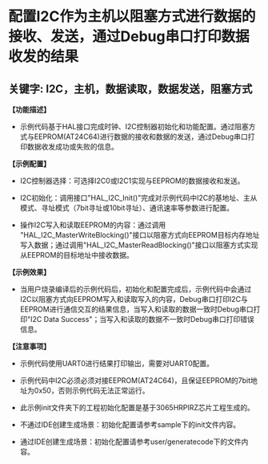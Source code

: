 # 配置I2C作为主机以阻塞方式进行数据的接收、发送，通过Debug串口打印数据收发的结果
## 关键字: I2C，主机，数据读取，数据发送，阻塞方式

**【功能描述】**
+ 示例代码基于HAL接口完成时钟、I2C控制器初始化和功能配置。通过阻塞方式与EEPROM(AT24C64)进行数据的接收和数据的发送，通过Debug串口打印数据收发成功或失败的信息。

**【示例配置】**
+ I2C控制器选择：可选择I2C0或I2C1实现与EEPROM的数据接收和发送。

+ I2C初始化：调用接口"HAL_I2C_Init()”完成对示例代码中I2C的基地址、主从模式、寻址模式（7bit寻址或10bit寻址）、通讯速率等参数进行配置。

+ 操作I2C写入和读取EEPROM的内容：通过调用 "HAL_I2C_MasterWriteBlocking()"接口以阻塞方式向EEPROM目标内存地址写入数据；通过调用"HAL_I2C_MasterReadBlocking()"接口以阻塞方式实现从EEPROM的目标地址中接收数据。

**【示例效果】**
+ 当用户烧录编译后的示例代码后，初始化和配置完成后，示例代码中会通过I2C以阻塞方式向EEPROM写入和读取写入的内容，Debug串口打印I2C与EEPROM进行通信交互的结果信息，当写入和读取的数据一致时Debug串口打印"I2C Data Success"；当写入和读取的数据不一致时Debug串口打印错误信息。

**【注意事项】**
+ 示例代码使用UART0进行结果打印输出，需要对UART0配置。
+ 示例代码中I2C必须必须对接EEPROM(AT24C64)，且保证EEPROM的7bit地址为0x50，否则示例代码无法正常运行。

+ 此示例init文件夹下的工程初始化配置是基于3065HRPIRZ芯片工程生成的。
+ 不通过IDE创建生成场景：初始化配置请参考sample下的init文件内容。
+ 通过IDE创建生成场景：初始化配置请参考user/generatecode下的文件内容。